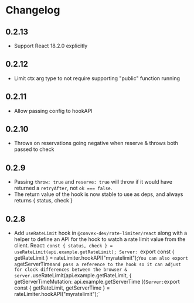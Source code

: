 # Changelog

## 0.2.13

- Support React 18.2.0 explicitly

## 0.2.12

- Limit ctx arg type to not require supporting "public" function running

## 0.2.11

- Allow passing config to hookAPI

## 0.2.10

- Throws on reservations going negative when reserve & throws both passed to check

## 0.2.9

- Passing `throw: true` and `reserve: true` will throw if it would have returned a `retryAfter`,
  not `ok === false`.
- The return value of the hook is now stable to use as deps, and always returns { status, check }

## 0.2.8

- Add `useRateLimit` hook in `@convex-dev/rate-limiter/react` along with a helper
  to define an API for the hook to watch a rate limit value from the client.
  React: `const { status, check } = useRateLimit(api.example.getRateLimit);
  Server: `export const { getRateLimit } = rateLimiter.hookAPI("myratelimit");`
  You can also export a `getServerTime` and pass a reference to the hook so it can
  adjust for clock differences between the browser & server.
  `useRateLimit(api.example.getRateLimit, { getServerTimeMutation: api.example.getServerTime })`
  Server: `export const { getRateLimit, getServerTime } = rateLimiter.hookAPI("myratelimit");`

